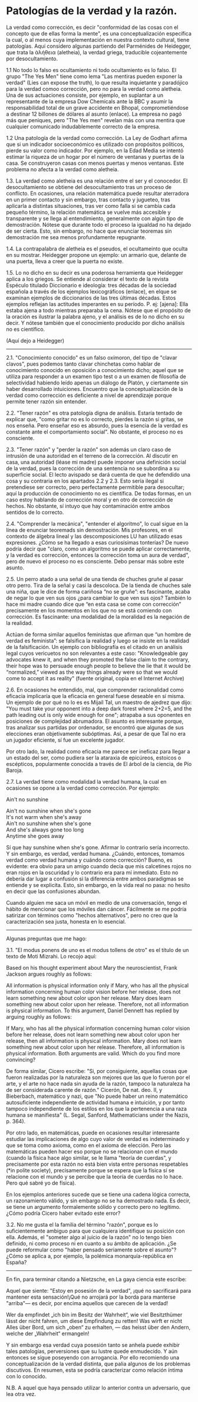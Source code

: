 # Patologías de la verdad y la razón.

La verdad como corrección, es decir "conformidad de las cosas con el concepto que de ellas forma la mente", es una conceptualización específica la cual, o al menos cuya implementación en nuestra contexto cultural, tiene patologías. Aquí considero algunas partiendo del Parménides de Heidegger, que trata la ἀλήθεια (aletheia), la verdad griega, traducible cojeantemente por desocultamiento.



1.1 No todo lo falso es ocultamiento ni todo ocultamiento es lo falso. El grupo "The Yes Men" tiene como lema "Las mentiras pueden exponer la verdad" (Lies can expose the truth), lo que resulta inquietante y paradójico para la verdad comoo corrección, pero no para la verdad como aletheia. Una de sus actuaciones consiste, por ejemplo, en suplantar a un representante de la empresa Dow Chemicals ante la BBC y asumir la responsabilidad total de un grave accidente en Bhopal, comprometiéndose a destinar 12 billones de dólares al asunto (enlace). La empresa no pagó más que peniques, pero "The Yes men" revelan más con una mentira que cualquier comunicado indudablemente correcto de la empresa. 



1.2 Una patología de la verdad como corrección. La Ley de Godhart afirma que si un indicador socioeconómico es utilizado con propósitos políticos, pierde su valor como indicador. Por ejemplo, en la Edad Media se intentó estimar la riqueza de un hogar por el número de ventanas y puertas de la casa. Se construyeron casas con menos puertas y menos ventanas. Este problema no afecta a la verdad como aletheia.



1.3. La verdad como aletheia es una relación entre el ser y el conocedor. El desocultamiento se obtiene del desocultamiento tras un proceso de conflicto. En ocasiones, una relación matemática puede resultar aterradora en un primer contacto y sin embargo, tras contacto y jugueteo, tras aplicarla a distintas situaciones, tras ver como falla si se cambia cada pequeño término, la relación matemática se vuelve más accesible y transparente y se llega al entendimiento, generalmente con algún tipo de demostración. Nótese que durante todo el proceso la igualdad no ha dejado de ser cierta. Esto, sin embargo, no hace que enunciar teoremas sin demostración me sea menos profundamente repugnante.



1.4. La contrapalabra de aletheia es el pseudos, el ocultameinto que oculta en su mostrar. Heidegger propone un ejemplo: un armario que, delante de una puerta, lleva a creer que la puerta no existe.



1.5. Lo no dicho en su decir es una poderosa herramienta que Heidegger aplica a los griegos. Se entiende al considerar el texto de la revista Espéculo titulado Diccionario e ideología: tres décadas de la sociedad española a través de los ejemplos lexicográficos (enlace), en elque se examinan ejemplos de diccionarios de las tres últimas décadas. Estos ejemplos reflejan las actitudes imperantes en su período. P. ej: [ajena]: Ella estaba ajena a todo mientras preparaba la cena. Nótese que el propósito de la oración es ilustrar la palabra ajeno, y el análisis es de lo no dicho en su decir. Y nótese también que el conocimiento producido por dicho análisis no es científico.



(Aquí dejo a Heidegger)

____



2.1. "Conocimiento conocido" es un falso oxímoron, del tipo de "clavar clavos", pues podemos tanto clavar chinchetas como hablar de conocimiento conocido en oposición a conocimiento dicho; aquel que se utiliza para responder a un examen tipo test o a un examen de filosofía de selectividad habiendo leído apenas un diálogo de Platón, y ciertamente sin haber desarrollado intuiciones. Encuentro que la conceptualización de la verdad como corrección es deficiente a nivel de aprendizaje porque permite tener razón sin entender.



2.2. "Tener razón" es otra patología digna de análisis. Estaría tentado de explicar que, "como gritar no es lo correcto, pierdes la razón si gritas, se nos enseña. Pero enseñar eso es absurdo, pues la esencia de la verdad es constante ante el comportamiento social". No obstante, el proceso no es consciente.



2.3. "Tener razón" y "perder la razón" son además un claro caso de intrusión de una autoridad en el terreno de la corrección. Al discutir en casa, una autoridad (léase mi madre) puede imponer una definición social de la verdad, pues la corrección de una sentencia no se subordina a su superficie social. El lecto avispado se dará cuenta de que he defendido una cosa y su contraria en los apartados 2.2 y 2.3. Esto sería ilegal si pretendiese ser correcto, pero perfectamente permitible para desocultar; aquí la producción de conocimiento no es científica. De todas formas, en un caso estoy hablando de corrección moral y en otro de corrección de hechos. No obstante, sí intuyo que hay contaminación entre ambos sentidos de lo correcto.



2.4. "Comprender la mecánica", "entender el algoritmo", lo cual sigue en la línea de enunciar teoremads sin demostración. Mis profesores, en el contexto de álgebra lineal y las descomposiciones LU han utilizado esas expresiones. ¿Cómo se ha llegado a esas curiosísimas tonterías? De nuevo podría decir que "claro, como un algoritmo se puede aplicar correctamente, y la verdad es corrección, entonces la corrección toma un aura de verdad", pero de nuevo el proceso no es consciente. Debo pensar más sobre este asunto.



2.5. Un perro atado a una señal de una tienda de chuches gruñe al pasar otro perro. Tira de la señal y casi la descoloca. De la tienda de chuches sale una niña, que le dice de forma cariñosa “no se gruñe”: es fascinante, acaba de negar lo que ven sus ojos ¿para cambiar lo que ven sus ojos? También lo hace mi madre cuando dice que “en esta casa se come con corrección” precisamente en los momentos en los que no se está comiendo con corrección. Es fascinante: una modalidad de la moralidad es la negación de la realidad.



Actúan de forma similar aquellos feministas que afirman que “un hombre de verdad es feminista”: se falsifica la realidad y luego se insiste en la realidad de la falsificación. Un ejemplo con bibliografía es el citado en un análisis legal cuyos vericuetos no son relevantes a este caso: "Knowledgeable gay advocates knew it, and when they promoted the false claim to the contrary, their hope was to persuade enough people to believe the lie that it would be “normalized,” viewed as the way things already were so that we would come to accept it as reality" (fuente original, copia en el Internet Archive)



2.6. En ocasiones he entendido, mal, que comprender racionalidad como eficacia implicaría que la eficacia en general fuese deseable en sí misma. Un ejemplo de por qué no lo es es Mijaíl Tal, un maestro de ajedrez que dijo: "You must take your opponent into a deep dark forest where 2+2=5, and the path leading out is only wide enough for one"; atrapaba a sus oponentes en posiciones de complejidad abrumadora. El asunto es interesante porque, tras analizar sus partidas por ordenador, se encontró que algunas de sus elecciones eran objetivamente subóptimas. Así, a pesar de que Tal no era un jugador eficiente, sí fue un excelente jugador.



Por otro lado, la realidad como eficacia me parece ser ineficaz para llegar a un estado del ser, como pudiera ser la ataraxia de epicúreos, estoicos o escépticos, popularmente conocida a través de El árbol de la ciencia, de Pío Baroja.



2.7. La verdad tiene como modalidad la verdad humana, la cual en ocasiones se opone a la verdad como corrección. Por ejemplo:



Ain't no sunshine



Ain't no sunshine when she's gone  
It's not warm when she's away  
Ain't no sunshine when she's gone  
And she's always gone too long  
Anytime she goes away  



Sí que hay sunshine when she's gone. Afirmar lo contrario sería incorrecto. Y sin embargo, es verdad, verdad humana. ¿Cuándo, entonces, tomamos verdad como verdad humana y cuándo como corrección? Bueno, es evidente: era obvio para un amigo cuando decía que mis calcetines rojos no eran rojos en la oscuridad y lo contrario era para mí inmediato. Esto no debería dar lugar a confusión si la diferencia entre ambos paradigmas se entiende y se explicita. Esto, sin embargo, en la vida real no pasa: no hesito en decir que las confusiones abundan.



Cuando alguien me saca un móvil en medio de una conversación, tengo el hábito de mencionar que los móviles dan cáncer. Fácilmente se me podría satirizar con términos como "hechos alternativos", pero no creo que la caracterización sea justa, honesta en lo esencial.







____



Algunas preguntas que me hago:



3.1. "El modus ponens de uno es el modus tollens de otro" es el título de un texto de  Moti Mizrahi. Lo recojo aquí:

Based on his thought experiment about Mary the neuroscientist, Frank Jackson argues roughly as follows: 

All information is physical information only if Mary, who has all the physical information concerning human color vision before her release, does not learn something new about color upon her release.
Mary does learn something new about color upon her release.
Therefore, not all information is physical information.
 To this argument, Daniel Dennett has replied by arguing roughly as follows:

If Mary, who has all the physical information concerning human color vision before her release, does not learn something new about color upon her release, then all information is physical information.
Mary does not learn something new about color upon her release.
Therefore, all information is physical information.
Both arguments are valid. Which do you find more convincing?  

De forma similar, Cicero escribe: "Si, por consiguiente, aquellas cosas que fueron realizadas por la naturaleza son mejores que las que lo fueron por el arte, y el arte no hace nada sin ayuda de la razón, tampoco la naturaleza ha de ser considerada carente de razón." Cicerón, De nat. deo. II, y Bieberbach, matemático y nazi, que "No puede haber un reino matemático autosuficiente independiente de actividad humana e intuición, y por tanto tampoco independiente de los estilos en los que la pertenencia a una raza humana se manifiesta" (L. Segal, Sanford, Mathematicians under the Nazis, p. 364).



Por otro lado, en matemáticas, puede en ocasiones resultar interesante estudiar las implicaciones de algo cuyo valor de verdad es indeterminado y que se toma como axioma, como en el axioma de elección. Pero las matemáticas pueden hacer eso porque no se relacionan con el mundo (cuando la física hace algo similar, se le llama "teoría de cuerdas", y precisamente por esta razón no está bien vista entre personas respetables (*in polite society), precisamente porque se espera que la física sí se relacione con el mundo y se percibe que la teoría de cuerdas no lo hace. Pero qué sabré yo de física).



En los ejemplos anteriores sucede que se tiene una cadena lógica correcta, un razonamiento válido, y sin embargo no se ha demostrado nada. Es decir, se tiene un argumento formalemente sólido y correcto pero no legítimo. ¿Cómo podría Cicero haber evitado este error?



3.2. No me gusta el la familia del término "razón", porque es lo suficientemente ambiguo para que cualquiera identifique su posición con ella. Además, el "someter algo al juicio de la razón" no lo tengo bien definido, ni como proceso ni en cuanto a su ámbito de aplicación. ¿Se puede reformular como "haber pensado seriamente sobre el asunto"? ¿Cómo se aplica a, por ejemplo, la polémica monarquía-república en España?



____





En fin, para terminar citando a Nietzsche, en La gaya ciencia este escribe:

Aquel que siente: "Estoy en posesión de la verdad", ¡qué no sacrificará para mantener esta sensación!¡Qué no arrojará por la borda para manterse "arriba"— es decir, por encima aquellos que carecen de la verdad! 

Wer da empfindet „ich bin im Besitz der Wahrheit“, wie viel Besitzthümer lässt der nicht fahren, um diese Empfindung zu retten! Was wirft er nicht Alles über Bord, um sich „oben“ zu erhalten, — das heisst über den Andern, welche der „Wahrheit“ ermangeln!

Y sin embargo esa verdad cuya posesión tanto se anhela puede exhibir tales patologías, perversiones que su lustre quede enmudecido. Y aún entonces se sigue poseyendo con arrogancia. Por ello recomiendo una conceptualización de la verdad distinta, que palia algunos de los problemas discutivos. En resumen, esta se podría caracterizar como relación íntima con lo conocido.



N.B. A aquel que haya pensado utilizar lo anterior contra un adversario, que lea otra vez.

